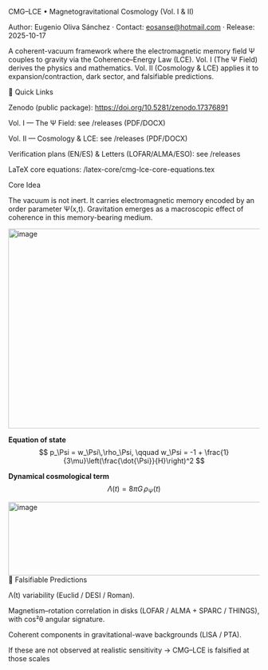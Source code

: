 CMG–LCE • Magnetogravitational Cosmology (Vol. I & II)

Author: Eugenio Oliva Sánchez · Contact: eosanse@hotmail.com
 · Release: 2025-10-17

A coherent-vacuum framework where the electromagnetic memory field Ψ couples to gravity via the Coherence–Energy Law (LCE).
Vol. I (The Ψ Field) derives the physics and mathematics. Vol. II (Cosmology & LCE) applies it to expansion/contraction, dark sector, and falsifiable predictions.

🔗 Quick Links

Zenodo (public package): https://doi.org/10.5281/zenodo.17376891

Vol. I — The Ψ Field: see /releases (PDF/DOCX)

Vol. II — Cosmology & LCE: see /releases (PDF/DOCX)

Verification plans (EN/ES) & Letters (LOFAR/ALMA/ESO): see /releases

LaTeX core equations: /latex-core/cmg-lce-core-equations.tex

Core Idea

The vacuum is not inert. It carries electromagnetic memory encoded by an order parameter Ψ(x,t).
Gravitation emerges as a macroscopic effect of coherence in this memory-bearing medium.


<img width="792" height="400" alt="image" src="https://github.com/user-attachments/assets/3bee1d5e-966e-4faa-bf71-9da6ca4502f7" />

 **Equation of state**
$$
p_\Psi = w_\Psi\,\rho_\Psi, \qquad
w_\Psi = -1 + \frac{1}{3\mu}\left(\frac{\dot{\Psi}}{H}\right)^2
$$

**Dynamical cosmological term**
$$
\Lambda(t) = 8\pi G\,\rho_\Psi(t)
$$


<img width="701" height="147" alt="image" src="https://github.com/user-attachments/assets/3ae579ec-2534-488b-9530-c0bbc16c10ee" />
🔬 Falsifiable Predictions

Λ(t) variability (Euclid / DESI / Roman).

Magnetism–rotation correlation in disks (LOFAR / ALMA + SPARC / THINGS), with cos²θ angular signature.

Coherent components in gravitational-wave backgrounds (LISA / PTA).

If these are not observed at realistic sensitivity → CMG–LCE is falsified at those scales
